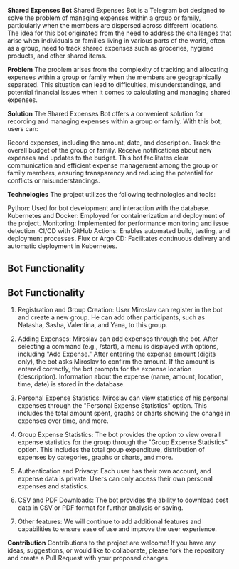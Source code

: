 
**Shared Expenses Bot**
Shared Expenses Bot is a Telegram bot designed to solve the problem of managing expenses within a group or family, particularly when the members are dispersed across different locations. The idea for this bot originated from the need to address the challenges that arise when individuals or families living in various parts of the world, often as a group, need to track shared expenses such as groceries, hygiene products, and other shared items.

**Problem**
The problem arises from the complexity of tracking and allocating expenses within a group or family when the members are geographically separated. This situation can lead to difficulties, misunderstandings, and potential financial issues when it comes to calculating and managing shared expenses.

**Solution**
The Shared Expenses Bot offers a convenient solution for recording and managing expenses within a group or family. With this bot, users can:

Record expenses, including the amount, date, and description.
Track the overall budget of the group or family.
Receive notifications about new expenses and updates to the budget.
This bot facilitates clear communication and efficient expense management among the group or family members, ensuring transparency and reducing the potential for conflicts or misunderstandings.

**Technologies**
The project utilizes the following technologies and tools:

Python: Used for bot development and interaction with the database.
Kubernetes and Docker: Employed for containerization and deployment of the project.
Monitoring: Implemented for performance monitoring and issue detection.
CI/CD with GitHub Actions: Enables automated build, testing, and deployment processes.
Flux or Argo CD: Facilitates continuous delivery and automatic deployment in Kubernetes.


## Bot Functionality


## Bot Functionality

1.  Registration and Group Creation: User Miroslav can register in the bot and create a new group. He can add other participants, such as Natasha, Sasha, Valentina, and Yana, to this group.
    
2.  Adding Expenses: Miroslav can add expenses through the bot. After selecting a command (e.g., /start), a menu is displayed with options, including "Add Expense." After entering the expense amount (digits only), the bot asks Miroslav to confirm the amount. If the amount is entered correctly, the bot prompts for the expense location (description). Information about the expense (name, amount, location, time, date) is stored in the database.
    
3.  Personal Expense Statistics: Miroslav can view statistics of his personal expenses through the "Personal Expense Statistics" option. This includes the total amount spent, graphs or charts showing the change in expenses over time, and more.
    
4.  Group Expense Statistics: The bot provides the option to view overall expense statistics for the group through the "Group Expense Statistics" option. This includes the total group expenditure, distribution of expenses by categories, graphs or charts, and more.
    
5.  Authentication and Privacy: Each user has their own account, and expense data is private. Users can only access their own personal expenses and statistics.

6. CSV and PDF Downloads: The bot provides the ability to download cost data in CSV or PDF format for further analysis or saving.

7. Other features: We will continue to add additional features and capabilities to ensure ease of use and improve the user experience.


**Contribution**
Contributions to the project are welcome! If you have any ideas, suggestions, or would like to collaborate, please fork the repository and create a Pull Request with your proposed changes.
